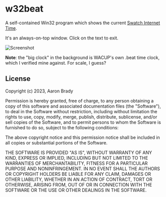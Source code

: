 w32beat
=======

A self-contained Win32 program which shows the current [Swatch Internet Time][1].

It's an always-on-top window. Click on the text to exit.

![Screenshot](https://github.com/insom/w32beat/blob/main/screenshot.png?raw=true)

[1]: https://en.wikipedia.org/wiki/Swatch_Internet_Time

**Note**: the "big clock" in the background is WACUP's own .beat time clock, which I verified mine against. For scale, I guess?

License
-------

Copyright (c) 2023, Aaron Brady

Permission is hereby granted, free of charge, to any person obtaining a copy
of this software and associated documentation files (the "Software"), to deal
in the Software without restriction, including without limitation the rights
to use, copy, modify, merge, publish, distribute, sublicense, and/or sell
copies of the Software, and to permit persons to whom the Software is
furnished to do so, subject to the following conditions:

The above copyright notice and this permission notice shall be included in
all copies or substantial portions of the Software.

THE SOFTWARE IS PROVIDED "AS IS", WITHOUT WARRANTY OF ANY KIND, EXPRESS OR
IMPLIED, INCLUDING BUT NOT LIMITED TO THE WARRANTIES OF MERCHANTABILITY,
FITNESS FOR A PARTICULAR PURPOSE AND NONINFRINGEMENT. IN NO EVENT SHALL THE
AUTHORS OR COPYRIGHT HOLDERS BE LIABLE FOR ANY CLAIM, DAMAGES OR OTHER
LIABILITY, WHETHER IN AN ACTION OF CONTRACT, TORT OR OTHERWISE, ARISING FROM,
OUT OF OR IN CONNECTION WITH THE SOFTWARE OR THE USE OR OTHER DEALINGS IN
THE SOFTWARE.
